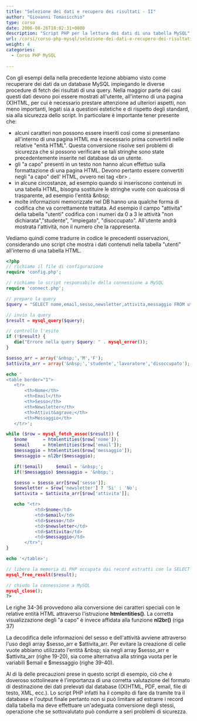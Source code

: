 ```yaml
---
title: "Selezione dei dati e recupero dei risultati - II"
author: "Giovanni Tomasicchio"
type: corso
date: 2006-08-26T18:02:31+0000
description: "Script PHP per la lettura dei dati di una tabella MySQL"
url: /corsi/corso-php-mysql/selezione-dei-dati-e-recupero-dei-risultati-ii/
weight: 4
categories:
  - Corso PHP MySQL
  
---
```

 Con gli esempi della nella precedente lezione abbiamo visto come recuperare dei dati da un database MySQL impiegando le diverse procedure di fetch dei risultati di una query. Nella maggior parte dei casi questi dati devono poi essere mostrati all'utente, all'interno di una pagina (X)HTML, per cui è necessario prestare attenzione ad ulteriori aspetti, non meno importanti, legati sia a questioni estetiche e di rispetto degli standard, sia alla sicurezza dello script. In particolare è importante tener presente che:

- alcuni caratteri non possono essere inseriti così come si presentano all'interno di una pagina HTML ma è necessario prima convertirli nelle relative "enità HTML". Questa conversione risolve seri problemi di sicurezza che si possono verificare se tali stringhe sono state precedentemente inserite nel database da un utente.
- gli "a capo" presenti in un testo non hanno alcun effettuo sulla formattazione di una pagina HTML. Devono pertanto essere convertiti negli "a capo" dell' HTML, ovvero nei tag &lt;br&gt; .
- in alcune circostanze, ad esempio quando si inseriscono contenuti in una tabella HTML, bisogna sostituire le stringhe vuote con qualcosa di trasparente, ad esempio l'entità &amp;nbsp;
- molte informazioni memorizzate nel DB hanno una qualche forma di codifica che va correttamente trattata. Ad esempio il campo "attivita" della tabella "utenti" codifica con i numeri da 0 a 3 le attività "non dichiarata","studente", "impiegato", "disoccupato". All'utente andrà mostrata l'attività, non il numero che la rappresenta.
 
 Vediamo quindi come tradurre in codice le precedenti osservazioni, considerando uno script che mostra i dati contenuti nella tabella "utenti" all'interno di una tabella HTML.

 ```php
<?php
// richiamo il file di configurazione
require 'config.php';

// richiamo lo script responsabile della connessione a MySQL
require 'connect.php';

// preparo la query
$query = "SELECT nome,email,sesso,newsletter,attivita,messaggio FROM utenti";

// invio la query
$result = mysql_query($query);

// controllo l'esito
if (!$result) {
	die("Errore nella query $query: " . mysql_error());
}

$sesso_arr = array('&nbsp;','M','F');
$attivita_arr = array('&nbsp;','studente','lavoratore','disoccupato');

echo '
<table border="1">
	<tr>
		<th>Nome</th>
		<th>Email</th>
		<th>Sesso</th>
		<th>Newsletter</th>
		<th>Attivit&agrave;</th>
		<th>Messaggio</th>
	</tr>';

while ($row = mysql_fetch_assoc($result)) {
	$nome      = htmlentities($row['nome']);
	$email     = htmlentities($row['email']);
	$messaggio = htmlentities($row['messaggio']);
	$messaggio = nl2br($messaggio);

	if(!$email)     $email = '&nbsp;';
	if(!$messaggio) $messaggio = '&nbsp;';

	$sesso = $sesso_arr[$row['sesso']];
	$newsletter = $row['newsletter'] ? 'Si' : 'No';
	$attivita = $attivita_arr[$row['attivita']];

	echo "<tr>
			<td>$nome</td>
			<td>$email</td>
			<td>$sesso</td>
			<td>$newsletter</td>
			<td>$attivita</td>
			<td>$messaggio</td>
		</tr>";
}

echo '</table>';

// libero la memoria di PHP occupata dai record estratti con la SELECT
mysql_free_result($result);

// chiudo la connessione a MySQL
mysql_close();
?>
```

 Le righe 34-36 provvedono alla conversione dei caratteri speciali con le relative entità HTML attraverso l'istruzione **htmlentities()**. La corretta visualizzazione degli "a capo" è invece affidata alla funzione **nl2br()** (riga 37)

 La decodifica delle informazioni del sesso e dell'attività avviene attraverso l'uso degli array $sesso\_arr e $attivita\_arr. Per evitare la creazione di celle vuote abbiamo utilizzato l'entità &amp;nbsp; sia negli array $sesso\_arr e $attivita\_arr (righe 19-20), sia come alternativa alla stringa vuota per le variabili $email e $messaggio (righe 39-40).

 Al di là delle precauzioni prese in questo script di esempio, ciò che è doveroso sottolineare è l'importanza di una corretta valutazione del formato di destinazione dei dati prelevati dal database ((X)HTML, PDF, email, file di testo, XML, ecc.). Lo script PHP infatti ha il compito di fare da tramite tra il database e l'output finale pertanto non si può limitare ad estrarre i record dalla tabella ma deve effettuare un'adeguata conversione degli stessi, operazione che se sottovalutato può condurre a seri problemi di sicurezza.